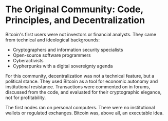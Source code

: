 # The Original Community: Code, Principles, and Decentralization

Bitcoin's first users were not investors or financial analysts. They came from technical and ideological backgrounds:

* Cryptographers and information security specialists
* Open-source software programmers
* Cyberactivists
* Cypherpunks with a digital sovereignty agenda

For this community, decentralization was not a technical feature, but a political stance. They used Bitcoin as a tool for economic autonomy and institutional resistance. Transactions were commented on in forums, discussed from the code, and evaluated for their cryptographic elegance, not for profitability.

The first nodes ran on personal computers. There were no institutional wallets or regulated exchanges. Bitcoin was, above all, an executable idea.
